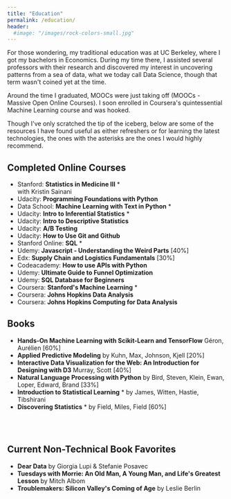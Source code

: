 ```yaml
---
title: "Education"
permalink: /education/
header:
  #image: "/images/rock-colors-small.jpg"
---
```

For those wondering, my traditional education was at UC Berkeley, where I got my bachelors in Economics. During my time there, I assisted several professors with their research and discovered my interest in uncovering patterns from a sea of data, what we today call Data Science, though that term wasn't coined yet at the time. 

Around the time I graduated, MOOCs were just taking off (MOOCs - Massive Open Online Courses). I soon enrolled in Coursera's  quintessential Machine Learning course and was hooked. 

Though I've only scratched the tip of the iceberg, below are some of the resources I have found useful as either refreshers or for learning the latest technologies, the ones with the asterisks are the ones I would highly recommend.  

## Completed Online Courses
- Stanford: **Statistics in Medicine III** * <br />
  with Kristin Sainani
- Udacity: **Programming Foundations with Python**
- Data School: **Machine Learning with Text in Python** *
- Udacity: **Intro to Inferential Statistics** *
- Udacity: **Intro to Descriptive Statistics** 
- Udacity: **A/B Testing**
- Udacity: **How to Use Git and Github** 
- Stanford Online: **SQL** *
- Udemy: **Javascript - Understanding the Weird Parts**  [40%]
- Edx: **Supply Chain and Logistics Fundamentals**  [30%]
- Codeacademy: **How to use APIs with Python** 
- Udemy: **Ultimate Guide to Funnel Optimization** 
- Udemy: **SQL Database for Beginners** 
- Coursera: **Stanford's Machine Learning** *
- Coursera: **Johns Hopkins Data Analysis** 
- Coursera: **Johns Hopkins Computing for Data Analysis** 

## Books
- **Hands-On Machine Learning with Scikit-Learn and TensorFlow** Géron, Aurélien [60%]
- **Applied Predictive Modeling** by Kuhn, Max, Johnson, Kjell [20%]
- **Interactive Data Visualization for the Web: An Introduction for Designing with D3** Murray, Scott [40%]
- **Natural Language Processing with Python** by Bird, Steven, Klein, Ewan, Loper, Edward, Brand  [33%]
- **Introduction to Statistical Learning** * by James, Witten, Hastie, Tibshirani
- **Discovering Statistics** * by Field, Miles, Field [60%]

<br /><br />

## Current Non-Technical Book Favorites
- **Dear Data** by Giorgia Lupi & Stefanie Posavec
- **Tuesdays with Morrie: An Old Man, A Young Man, and Life's Greatest Lesson** by Mitch Albom
- **Troublemakers: Silicon Valley's Coming of Age** by Leslie Berlin

